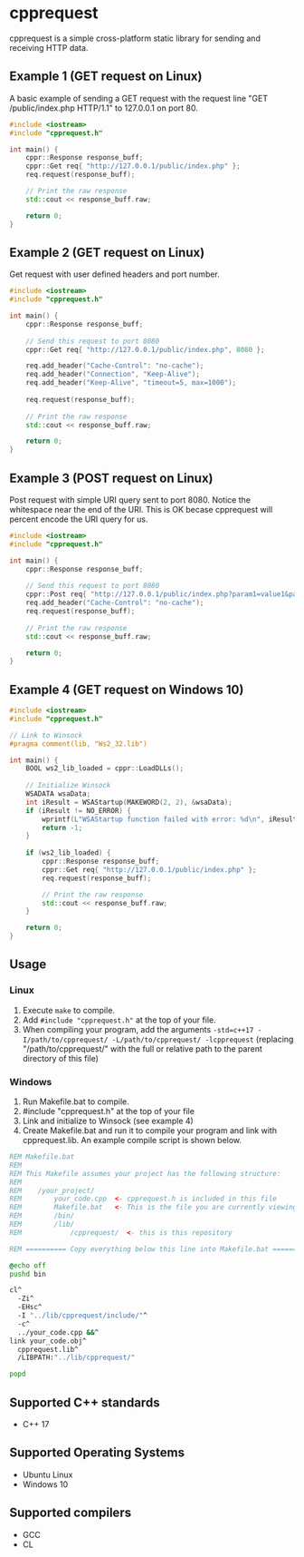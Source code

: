 # cpprequest

cpprequest is a simple cross-platform static library for sending and receiving HTTP data.

## Example 1 (GET request on Linux)
A basic example of sending a GET request with the request line "GET /public/index.php HTTP/1.1" to 127.0.0.1 on port 80.

```cpp
#include <iostream>
#include "cpprequest.h"

int main() {
    cppr::Response response_buff;
    cppr::Get req{ "http://127.0.0.1/public/index.php" };
    req.request(response_buff);

    // Print the raw response
    std::cout << response_buff.raw;

    return 0;
}

```

## Example 2 (GET request on Linux)
Get request with user defined headers and port number.

```cpp
#include <iostream>
#include "cpprequest.h"

int main() {
    cppr::Response response_buff;
  
    // Send this request to port 8080
    cppr::Get req{ "http://127.0.0.1/public/index.php", 8080 };

    req.add_header("Cache-Control": "no-cache");
    req.add_header("Connection", "Keep-Alive");
    req.add_header("Keep-Alive", "timeout=5, max=1000");
  
    req.request(response_buff);
  
    // Print the raw response
    std::cout << response_buff.raw;

    return 0;  
}
```

## Example 3 (POST request on Linux)
Post request with simple URI query sent to port 8080. Notice the whitespace near the end of the URI. This is OK becase cpprequest will percent encode the URI query for us.

```cpp
#include <iostream>
#include "cpprequest.h"

int main() {
    cppr::Response response_buff;
  
    // Send this request to port 8080
    cppr::Post req{ "http://127.0.0.1/public/index.php?param1=value1&param2=value 2", 8080 };
    req.add_header("Cache-Control": "no-cache");
    req.request(response_buff);
  
    // Print the raw response
    std::cout << response_buff.raw;

    return 0;  
}
```

## Example 4 (GET request on Windows 10)
```cpp
#include <iostream>
#include "cpprequest.h"

// Link to Winsock
#pragma comment(lib, "Ws2_32.lib")

int main() {
    BOOL ws2_lib_loaded = cppr::LoadDLLs();
    
    // Initialize Winsock
    WSADATA wsaData;
    int iResult = WSAStartup(MAKEWORD(2, 2), &wsaData);
    if (iResult != NO_ERROR) {
        wprintf(L"WSAStartup function failed with error: %d\n", iResult);
        return -1;
    }
  
    if (ws2_lib_loaded) {
        cppr::Response response_buff;
        cppr::Get req{ "http://127.0.0.1/public/index.php" };
        req.request(response_buff);

        // Print the raw response
        std::cout << response_buff.raw;
    }

    return 0;
}
```

## Usage
### Linux
1) Execute `make` to compile.
2) Add `#include "cpprequest.h"` at the top of your file.
3) When compiling your program, add the arguments `-std=c++17 -I/path/to/cpprequest/ -L/path/to/cpprequest/ -lcpprequest` (replacing "/path/to/cpprequest/" with the full or relative path to the parent directory of this file)

### Windows
1) Run Makefile.bat to compile.
2) #include "cpprequest.h" at the top of your file
3) Link and initialize to Winsock (see example 4)
4) Create Makefile.bat and run it to compile your program and link with cpprequest.lib. An example compile script is shown below.
```bat
REM Makefile.bat
REM
REM This Makefile assumes your project has the following structure:
REM
REM    /your_project/
REM        your_code.cpp  <- cpprequest.h is included in this file
REM        Makefile.bat   <- This is the file you are currently viewing
REM        /bin/
REM        /lib/
REM            /cpprequest/  <- this is this repository

REM ========== Copy everything below this line into Makefile.bat ==========

@echo off
pushd bin

cl^
  -Zi^
  -EHsc^
  -I "../lib/cpprequest/include/"^
  -c^
  ../your_code.cpp &&^
link your_code.obj^
  cpprequest.lib^
  /LIBPATH:"../lib/cpprequest/"

popd
```

## Supported C++ standards
- C++ 17

## Supported Operating Systems
- Ubuntu Linux
- Windows 10

## Supported compilers
- GCC
- CL
